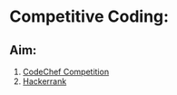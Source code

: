 # Competitive Coding:

## Aim:

1. [CodeChef Competition](https://www.codechef.com/AUG21)
2. [Hackerrank](https://www.hackerrank.com/)
